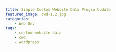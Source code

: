 ```yaml
---
title: Simple Custom Website Data Plugin Update
featured_image: cwd-1.2.jpg
categories:
    - Web Dev
tags:
    - custom website data
    - cwd
    - wordpress
---
```

